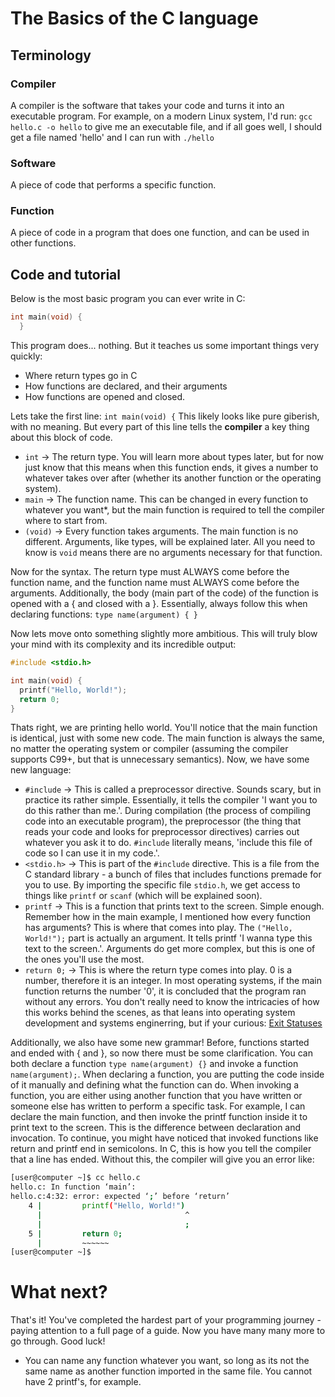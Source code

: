 # The Basics of the C language

## Terminology
### Compiler
A compiler is the software that takes your code and turns it into an executable program. For example, on a modern Linux system, I'd run:
`gcc hello.c -o hello`
to give me an executable file, and if all goes well, I should get a file named 'hello' and I can run with `./hello`

### Software
A piece of code that performs a specific function.

### Function
A piece of code in a program that does one function, and can be used in other functions.

## Code and tutorial

Below is the most basic program you can ever write in C:

```C
int main(void) {
  }
```

This program does... nothing. But it teaches us some important things very quickly:
* Where return types go in C
* How functions are declared, and their arguments
* How functions are opened and closed.

Lets take the first line:
`int main(void) {`
This likely looks like pure giberish, with no meaning. But every part of this line tells the **compiler** a key thing about this block of code. 
* `int` -> The return type. You will learn more about types later, but for now just know that this means when this function ends, it gives a number to whatever takes over after (whether its another function or the operating system).
* `main` -> The function name. This can be changed in every function to whatever you want*, but the main function is required to tell the compiler where to start from.
* `(void)` -> Every function takes arguments. The main function is no different. Arguments, like types, will be explained later. All you need to know is `void` means there are no arguments necessary for that function.

Now for the syntax. The return type must ALWAYS come before the function name, and the function name must ALWAYS come before the arguments. Additionally, the body (main part of the code) of the function is opened with a { and closed with a }.
Essentially, always follow this when declaring functions:
`type name(argument) { }`

Now lets move onto something slightly more ambitious. This will truly blow your mind with its complexity and its incredible output:
```C
#include <stdio.h>

int main(void) {
  printf("Hello, World!");
  return 0;
}
```
Thats right, we are printing hello world. You'll notice that the main function is identical, just with some new code. The main function is always the same, no matter the operating system or compiler (assuming the compiler supports C99+, but that is
unnecessary semantics). Now, we have some new language:

* `#include` -> This is called a preprocessor directive. Sounds scary, but in practice its rather simple. Essentially, it tells the compiler 'I want you to do this rather than me.'. During compilation (the process of compiling code into an executable program),
the preprocessor (the thing that reads your code and looks for preprocessor directives) carries out whatever you ask it to do. `#include` literally means, 'include this file of code so I can use it in my code.'.
* `<stdio.h>` -> This is part of the `#include` directive. This is a file from the C standard library - a bunch of files that includes functions premade for you to use. By importing the specific file `stdio.h`, we get access to things like `printf` or
`scanf` (which will be explained soon).
* `printf` -> This is a function that prints text to the screen. Simple enough. Remember how in the main example, I mentioned how every function has arguments? This is where that comes into play. The `("Hello, World!");` part is actually an argument.
It tells printf 'I wanna type this text to the screen.'. Arguments do get more complex, but this is one of the ones you'll use the most.
* `return 0;` -> This is where the return type comes into play. 0 is a number, therefore it is an integer. In most operating systems, if the main function returns the number '0', it is concluded that the program ran without any errors. You don't really need
to know the intricacies of how this works behind the scenes, as that leans into operating system development and systems enginerring, but if your curious: [Exit Statuses](https://en.wikipedia.org/wiki/Exit_status)

Additionally, we also have some new grammar! Before, functions started and ended with { and }, so now there must be some clarification.
You can both declare a function `type name(argument) {}` and invoke a function `name(argument);`. When declaring a function, you are putting the code inside of it manually and defining what the function can do. When invoking a function, you are either using
another function that you have written or someone else has written to perform a specific task. For example, I can declare the main function, and then invoke the printf function inside it to print text to the screen. This is the difference between declaration
and invocation. To continue, you might have noticed that invoked functions like return and printf end in semicolons. In C, this is how you tell the compiler that a line has ended. Without this, the compiler will give you an error like:
```bash
[user@computer ~]$ cc hello.c
hello.c: In function ‘main’:
hello.c:4:32: error: expected ‘;’ before ‘return’
    4 |         printf("Hello, World!")
      |                                ^
      |                                ;
    5 |         return 0;
      |         ~~~~~~
[user@computer ~]$
```

# What next?
That's it! You've completed the hardest part of your programming journey - paying attention to a full page of a guide. Now you have many many more to go through. Good luck!

* You can name any function whatever you want, so long as its not the same name as another function imported in the same file. You cannot have 2 printf's, for example.
